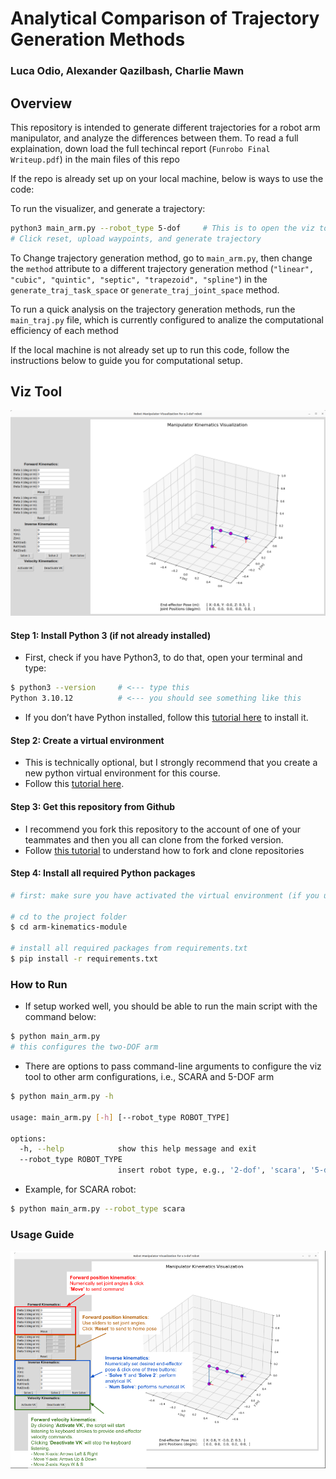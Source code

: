 # Analytical Comparison of Trajectory Generation Methods
### Luca Odio, Alexander Qazilbash, Charlie Mawn

## Overview
This repository is intended to generate different trajectories for a robot arm manipulator, and analyze the differences between them. To read a full explaination, down load the full techincal report (`Funrobo Final Writeup.pdf`) in the main files of this repo


If the repo is already set up on your local machine, below is ways to use the code:

To run the visualizer, and generate a trajectory:

```bash
python3 main_arm.py --robot_type 5-dof     # This is to open the viz tool
# Click reset, upload waypoints, and generate trajectory
```
To Change trajectory generation method, go to `main_arm.py`, then change the `method` attribute to a different trajectory generation method (`"linear", "cubic", "quintic", "septic", "trapezoid", "spline"`) in the `generate_traj_task_space` or `generate_traj_joint_space` method. 

To run a quick analysis on the trajectory generation methods, run the `main_traj.py` file, which is currently configured to analize the computational efficiency of each method

If the local machine is not already set up to run this code, follow the instructions below to guide you for computational setup.


## Viz Tool

<img src = "media/FPK.png">

#### Step 1: Install Python 3 (if not already installed)
- First, check if you have Python3, to do that, open your terminal and type:
```bash
$ python3 --version     # <--- type this
Python 3.10.12          # <--- you should see something like this
```
- If you don’t have Python installed, follow this [tutorial here](https://realpython.com/installing-python/) to install it.


#### Step 2: Create a virtual environment
- This is technically optional, but I strongly recommend that you create a new python virtual environment for this course.
- Follow this [tutorial here](https://docs.python.org/3/tutorial/venv.html).


#### Step 3: Get this repository from Github
- I recommend you fork this repository to the account of one of your teammates and then you all can clone from the forked version.
- Follow [this tutorial](https://ftc-docs.firstinspires.org/en/latest/programming_resources/tutorial_specific/android_studio/fork_and_clone_github_repository/Fork-and-Clone-From-GitHub.html) to understand how to fork and clone repositories


#### Step 4: Install all required Python packages
```bash
# first: make sure you have activated the virtual environment (if you used one). See step 2 tutorial

# cd to the project folder
$ cd arm-kinematics-module

# install all required packages from requirements.txt
$ pip install -r requirements.txt
```


### How to Run

- If setup worked well, you should be able to run the main script with the command below:
``` bash
$ python main_arm.py 
# this configures the two-DOF arm
```

- There are options to pass command-line arguments to configure the viz tool to other arm configurations, i.e., SCARA and 5-DOF arm

``` bash
$ python main_arm.py -h

usage: main_arm.py [-h] [--robot_type ROBOT_TYPE] 

options:
  -h, --help            show this help message and exit
  --robot_type ROBOT_TYPE
                        insert robot type, e.g., '2-dof', 'scara', '5-dof'
```
- Example, for SCARA robot:
```bash
$ python main_arm.py --robot_type scara
```

### Usage Guide

<img src = "media/arm-kinematics-viz-tool.png">



